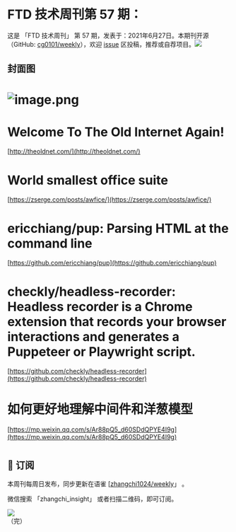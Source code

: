 # FTD 技术周刊第 57 期：
这是 「FTD 技术周刊」 第 57 期，发表于：2021年6月27日。本期刊开源（GitHub: [cg0101/weekly](https://github.com/cg0101/weekly)），欢迎 [issue](https://github.com/cg0101/weekly/issues) 区投稿，推荐或自荐项目。![](https://visitor-badge.glitch.me/badge?page_id=cg0101.weekly) <a href="https://www.linkedin.com/in/%E9%A9%B0-%E5%BC%A0-60669710a/">
        </a>
## 封面图


# ![image.png](https://cdn.nlark.com/yuque/0/2020/png/132503/1605580669186-db887acb-6f05-49dc-8d8d-ab2deff07044.png#height=720&id=Zv6RC&margin=%5Bobject%20Object%5D&name=image.png&originHeight=720&originWidth=1080&originalType=binary&size=1622409&status=done&style=none&width=1080)
# Welcome To The Old Internet Again!
[http://theoldnet.com/](http://theoldnet.com/)
# World smallest office suite
[https://zserge.com/posts/awfice/](https://zserge.com/posts/awfice/)
# ericchiang/pup: Parsing HTML at the command line
[https://github.com/ericchiang/pup](https://github.com/ericchiang/pup)
# checkly/headless-recorder: Headless recorder is a Chrome extension that records your browser interactions and generates a Puppeteer or Playwright script.
[https://github.com/checkly/headless-recorder](https://github.com/checkly/headless-recorder)
# 如何更好地理解中间件和洋葱模型
[https://mp.weixin.qq.com/s/Ar88pQ5_d60SDdQPYE4I9g](https://mp.weixin.qq.com/s/Ar88pQ5_d60SDdQPYE4I9g)
# 



## 📅 订阅
本周刊每周日发布，同步更新在语雀 [[zhangchi1024/weekly](https://www.yuque.com/zhangchi1024/weekly)」 。


微信搜索 「zhangchi_insight」 或者扫描二维码，即可订阅。
<div align="left"> <img src="https://cdn.nlark.com/yuque/0/2021/jpeg/132503/1640750963398-e8538e9e-6b96-46f7-abff-c93b56bdd377.jpeg?x-oss-process=image%2Fwatermark%2Ctype_d3F5LW1pY3JvaGVp%2Csize_36%2Ctext_5byg6amw%2Ccolor_FFFFFF%2Cshadow_50%2Ct_80%2Cg_se%2Cx_10%2Cy_10%2Fresize%2Cw_426%2Climit_0" ></div>    
    （完）